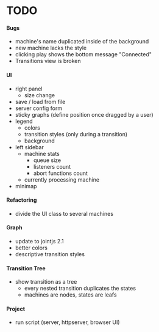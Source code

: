 # TODO

#### Bugs
- machine's name duplicated inside of the background
- new machine lacks the style
- clicking play shows the bottom message "Connected"
- Transitions view is broken

#### UI
- right panel 
  - size change
- save / load from file
- server config form
- sticky graphs (define position once dragged by a user)
- legend
  - colors
  - transition styles (only during a transition)
  - background
- left sidebar
  - machine stats
    - queue size
    - listeners count
    - abort functions count
  - currently processing machine
- minimap
  
#### Refactoring
- divide the UI class to several machines

#### Graph
- update to jointjs 2.1
- better colors
- descriptive transition styles

#### Transition Tree
- show transition as a tree
  - every nested transition duplicates the states
  - machines are nodes, states are leafs
  
#### Project
- run script (server, httpserver, browser UI)